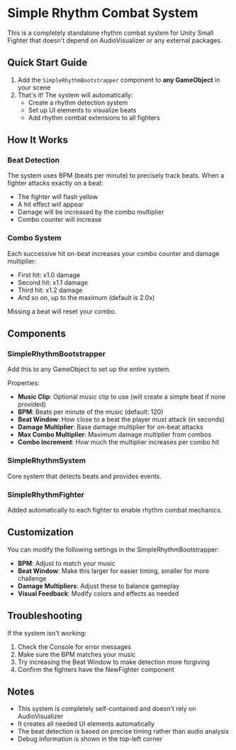 # Simple Rhythm Combat System

This is a completely standalone rhythm combat system for Unity Small Fighter that doesn't depend on AudioVisualizer or any external packages.

## Quick Start Guide

1. Add the `SimpleRhythmBootstrapper` component to **any GameObject** in your scene
2. That's it! The system will automatically:
   - Create a rhythm detection system
   - Set up UI elements to visualize beats
   - Add rhythm combat extensions to all fighters

## How It Works

### Beat Detection
The system uses BPM (beats per minute) to precisely track beats. When a fighter attacks exactly on a beat:
- The fighter will flash yellow
- A hit effect will appear
- Damage will be increased by the combo multiplier
- Combo counter will increase

### Combo System
Each successive hit on-beat increases your combo counter and damage multiplier:
- First hit: x1.0 damage
- Second hit: x1.1 damage
- Third hit: x1.2 damage
- And so on, up to the maximum (default is 2.0x)

Missing a beat will reset your combo.

## Components

### SimpleRhythmBootstrapper
Add this to any GameObject to set up the entire system.

Properties:
- **Music Clip**: Optional music clip to use (will create a simple beat if none provided)
- **BPM**: Beats per minute of the music (default: 120)
- **Beat Window**: How close to a beat the player must attack (in seconds)
- **Damage Multiplier**: Base damage multiplier for on-beat attacks
- **Max Combo Multiplier**: Maximum damage multiplier from combos
- **Combo Increment**: How much the multiplier increases per combo hit

### SimpleRhythmSystem
Core system that detects beats and provides events.

### SimpleRhythmFighter
Added automatically to each fighter to enable rhythm combat mechanics.

## Customization

You can modify the following settings in the SimpleRhythmBootstrapper:

- **BPM**: Adjust to match your music
- **Beat Window**: Make this larger for easier timing, smaller for more challenge
- **Damage Multipliers**: Adjust these to balance gameplay
- **Visual Feedback**: Modify colors and effects as needed

## Troubleshooting

If the system isn't working:

1. Check the Console for error messages
2. Make sure the BPM matches your music
3. Try increasing the Beat Window to make detection more forgiving
4. Confirm the fighters have the NewFighter component

## Notes

- This system is completely self-contained and doesn't rely on AudioVisualizer
- It creates all needed UI elements automatically
- The beat detection is based on precise timing rather than audio analysis
- Debug information is shown in the top-left corner
